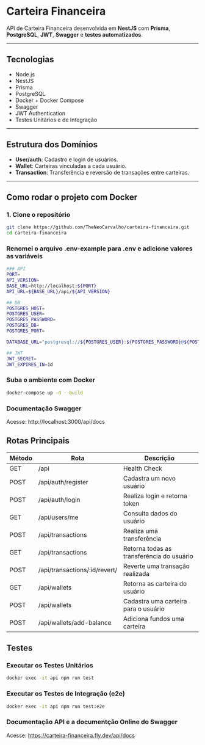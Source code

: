 # Carteira Financeira

API de Carteira Financeira desenvolvida em **NestJS** com **Prisma**, **PostgreSQL**, **JWT**, **Swagger** e **testes automatizados**.

---

## Tecnologias

- Node.js
- NestJS
- Prisma
- PostgreSQL
- Docker + Docker Compose
- Swagger
- JWT Authentication
- Testes Unitários e de Integração

---

## Estrutura dos Domínios

- **User/auth**: Cadastro e login de usuários.
- **Wallet**: Carteiras vinculadas a cada usuário.
- **Transaction**: Transferência e reversão de transações entre carteiras.

---

## Como rodar o projeto com Docker

### 1. Clone o repositório
```bash
git clone https://github.com/TheNeoCarvalho/carteira-financeira.git
cd carteira-financeira
```

###  Renomei o arquivo .env-example para .env e adicione valores as variáveis

```bash
### API
PORT=
API_VERSION=
BASE_URL=http://localhost:${PORT}
API_URL=${BASE_URL}/api/${API_VERSION}

## DB
POSTGRES_HOST=
POSTGRES_USER=
POSTGRES_PASSWORD=
POSTGRES_DB=
POSTGRES_PORT=

DATABASE_URL="postgresql://${POSTGRES_USER}:${POSTGRES_PASSWORD}@${POSTGRES_HOST}:{POSTGRES_PORT}/${POSTGRES_DB}?schema=public"

## JWT
JWT_SECRET=
JWT_EXPIRES_IN=1d
```

### Suba o ambiente com Docker
```bash
docker-compose up -d --build
```

### Documentação Swagger
Acesse: http://localhost:3000/api/docs

## Rotas Principais

| Método | Rota                           | Descrição                                          |
|--------|--------------------------------|----------------------------------------------------|
| GET    | /api                           | Health Check                                       |
| POST   | /api/auth/register             | Cadastra um novo usuário                           |
| POST   | /api/auth/login                | Realiza login e retorna token                      |
| GET    | /api/users/me                  | Consulta dados do usuário                          |
| POST   | /api/transactions              | Realiza uma transferência                          |
| GET    | /api/transactions              | Retorna todas as transferência do usuário          |
| POST   | /api/transactions/:id/revert/  | Reverte uma transação realizada                    |
| GET    | /api/wallets                   | Retorna as carteira do usuário                     |
| POST   | /api/wallets                   | Cadastra uma carteira para o usuário               |
| POST   | /api/wallets/add-balance       | Adiciona fundos uma carteira                       |


## Testes
### Executar os Testes Unitários
```bash
docker exec -it api npm run test
```
### Executar os Testes de Integração (e2e)
```bash
docker exec -it api npm run test:e2e
```

### Documentação API e a documentção Online do Swagger
Acesse: https://carteira-financeira.fly.dev/api/docs
